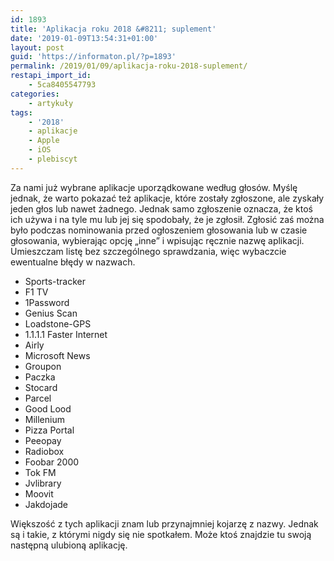 ```yaml
---
id: 1893
title: 'Aplikacja roku 2018 &#8211; suplement'
date: '2019-01-09T13:54:31+01:00'
layout: post
guid: 'https://informaton.pl/?p=1893'
permalink: /2019/01/09/aplikacja-roku-2018-suplement/
restapi_import_id:
    - 5ca8405547793
categories:
    - artykuły
tags:
    - '2018'
    - aplikacje
    - Apple
    - iOS
    - plebiscyt
---
```


Za nami już wybrane aplikacje uporządkowane według głosów. Myślę jednak, że warto pokazać też aplikacje, które zostały zgłoszone, ale zyskały jeden głos lub nawet żadnego. Jednak samo zgłoszenie oznacza, że ktoś ich używa i na tyle mu lub jej się spodobały, że je zgłosił. Zgłosić zaś można było podczas nominowania przed ogłoszeniem głosowania lub w czasie głosowania, wybierając opcję „inne” i wpisując ręcznie nazwę aplikacji. Umieszczam listę bez szczególnego sprawdzania, więc wybaczcie ewentualne błędy w nazwach.

- Sports-tracker
- F1 TV
- 1Password
- Genius Scan
- Loadstone-GPS
- 1.1.1.1 Faster Internet
- Airly
- Microsoft News
- Groupon
- Paczka
- Stocard
- Parcel
- Good Lood
- Millenium
- Pizza Portal
- Peeopay
- Radiobox
- Foobar 2000
- Tok FM
- Jvlibrary
- Moovit
- Jakdojade

Większość z tych aplikacji znam lub przynajmniej kojarzę z nazwy. Jednak są i takie, z którymi nigdy się nie spotkałem. Może ktoś znajdzie tu swoją następną ulubioną aplikację.